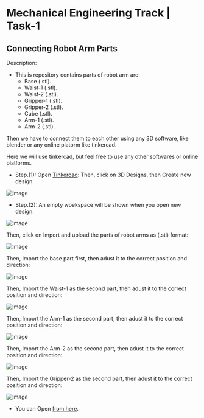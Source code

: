 # Mechanical Engineering Track | Task-1

## Connecting Robot Arm Parts

Description:


- This is repository contains parts of robot arm are:
  - Base (.stl).
  - Waist-1 (.stl).
  - Waist-2 (.stl).
  - Gripper-1 (.stl).
  - Gripper-2 (.stl).
  - Cube (.stl).
  - Arm-1 (.stl).
  - Arm-2 (.stl).

Then we have to connect them to each other using any 3D software, like blender or any online platorm like tinkercad.

Here we will use tinkercad, but feel free to use any other softwares or online platforms.


- Step.(1): Open [Tinkercad](https://www.tinkercad.com): Then, click on 3D Designs, then Create new design:


![image](https://user-images.githubusercontent.com/85820553/128875021-a77bdc4f-e179-4016-bd63-c11ee568c168.png)



- Step.(2): An empty woekspace will be shown when you open new design:


![image](https://user-images.githubusercontent.com/85820553/128876603-6f7d9c77-0420-43b4-9ca0-c1fa091a859c.png)


Then, click on Import and upload the parts of robot arms as (.stl) format:


![image](https://user-images.githubusercontent.com/85820553/128877265-313a00c0-23a0-40fe-8e8d-d23085bbd9ad.png)


Then, Import the base part first, then adust it to the correct position and direction:





![image](https://user-images.githubusercontent.com/85820553/128878227-63798e27-0864-498b-bd9e-a8f2acfd0dd6.png)



Then, Import the Waist-1 as the second part, then adust it to the correct position and direction:



![image](https://user-images.githubusercontent.com/85820553/128887174-b4d3daad-8868-48b6-9112-d31e873e4a80.png)





Then, Import the Arm-1 as the second part, then adust it to the correct position and direction:



![image](https://user-images.githubusercontent.com/85820553/128888441-564057b9-45d3-4a6b-8753-4a037cf4ea3a.png)




Then, Import the Arm-2 as the second part, then adust it to the correct position and direction:



![image](https://user-images.githubusercontent.com/85820553/128889335-4416fce8-c8f4-4f50-845f-9fb77209e954.png)





Then, Import the Gripper-2 as the second part, then adust it to the correct position and direction:



![image](https://user-images.githubusercontent.com/85820553/128892607-fbc433d1-495b-4e5c-ae64-3f64c2d7a301.png)


- You can Open [from here](https://www.tinkercad.com/things/6aOSlpR0c2h-spectacular-habbi-bojo/edit?sharecode=OsEzYH6XyuUPR0IUUhkgm3nm7PxNxxSGzrHXmVvLwwY).

